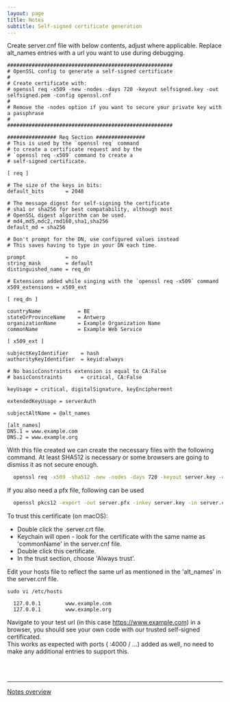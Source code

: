 ```yaml
---
layout: page
title: Notes
subtitle: Self-signed certificate generation
---
```


Create server.cnf file with below contents, adjust where applicable. Replace alt_names entries with a url you want to use during debugging.

```
######################################################
# OpenSSL config to generate a self-signed certificate
#
# Create certificate with:
# openssl req -x509 -new -nodes -days 720 -keyout selfsigned.key -out selfsigned.pem -config openssl.cnf
#
# Remove the -nodes option if you want to secure your private key with a passphrase
#
######################################################

################ Req Section ################
# This is used by the `openssl req` command
# to create a certificate request and by the
# `openssl req -x509` command to create a
# self-signed certificate.

[ req ]

# The size of the keys in bits:
default_bits       = 2048

# The message digest for self-signing the certificate
# sha1 or sha256 for best compatability, although most
# OpenSSL digest algorithm can be used.
# md4,md5,mdc2,rmd160,sha1,sha256
default_md = sha256

# Don't prompt for the DN, use configured values instead
# This saves having to type in your DN each time.

prompt             = no
string_mask        = default
distinguished_name = req_dn

# Extensions added while singing with the `openssl req -x509` command
x509_extensions = x509_ext

[ req_dn ]

countryName            = BE
stateOrProvinceName    = Antwerp
organizationName       = Example Organization Name
commonName             = Example Web Service

[ x509_ext ]

subjectKeyIdentifier    = hash
authorityKeyIdentifier  = keyid:always

# No basicConstraints extension is equal to CA:False
# basicConstraints      = critical, CA:False

keyUsage = critical, digitalSignature, keyEncipherment

extendedKeyUsage = serverAuth

subjectAltName = @alt_names

[alt_names]
DNS.1 = www.example.com
DNS.2 = www.example.org
```

With this file created we can create the necessary files with the following command. At least SHA512 is necessary or some browsers are going to dismiss it as not secure enough.

```bash
  openssl req -x509 -sha512 -new -nodes -days 720 -keyout server.key -out server.crt -config server.cnf
```

If you also need a pfx file, following can be used

```bash
  openssl pkcs12 -export -out server.pfx -inkey server.key -in server.crt
```

To trust this certificate (on macOS):

- Double click the .server.crt file.
- Keychain will open - look for the certificate with the same name as 'commonName' in the server.cnf file.
- Double click this certificate.
- In the trust section, choose 'Always trust'.

Edit your hosts file to reflect the same url as mentioned in the 'alt_names' in the server.cnf file.

```
sudo vi /etc/hosts
```

```
  127.0.0.1        www.example.com
  127.0.0.1        www.example.org
```

Navigate to your test url (in this case https://www.example.com) in a browser, you should see your own code with our trusted self-signed certificated. <br />This works as expected with ports ( :4000 / ...) added as well, no need to make any additional entries to support this.

<br />
<br />

---

[Notes overview](../)

